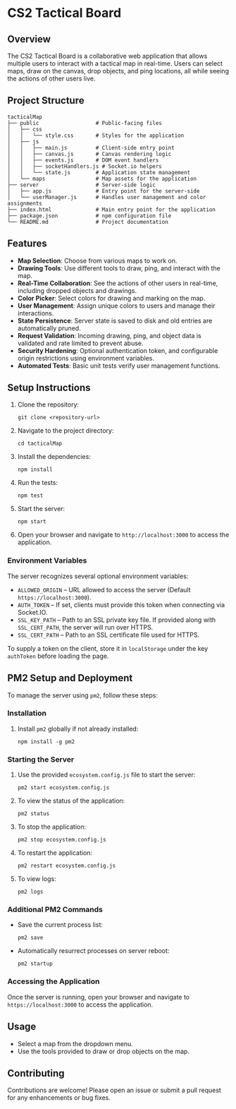 # CS2 Tactical Board

## Overview
The CS2 Tactical Board is a collaborative web application that allows multiple users to interact with a tactical map in real-time. Users can select maps, draw on the canvas, drop objects, and ping locations, all while seeing the actions of other users live.

## Project Structure
```
tacticalMap
├── public                  # Public-facing files
│   ├── css
│   │   └── style.css       # Styles for the application
│   ├── js
│   │   ├── main.js         # Client-side entry point
│   │   ├── canvas.js       # Canvas rendering logic
│   │   ├── events.js       # DOM event handlers
│   │   ├── socketHandlers.js # Socket.io helpers
│   │   └── state.js        # Application state management
│   └── maps                # Map assets for the application
├── server                  # Server-side logic
│   ├── app.js              # Entry point for the server-side
│   └── userManager.js      # Handles user management and color assignments
├── index.html              # Main entry point for the application
├── package.json            # npm configuration file
└── README.md               # Project documentation
```

## Features
- **Map Selection**: Choose from various maps to work on.
- **Drawing Tools**: Use different tools to draw, ping, and interact with the map.
- **Real-Time Collaboration**: See the actions of other users in real-time, including dropped objects and drawings.
- **Color Picker**: Select colors for drawing and marking on the map.
- **User Management**: Assign unique colors to users and manage their interactions.
- **State Persistence**: Server state is saved to disk and old entries are automatically pruned.
- **Request Validation**: Incoming drawing, ping, and object data is validated and rate limited to prevent abuse.
- **Security Hardening**: Optional authentication token, and configurable origin restrictions using environment variables.
- **Automated Tests**: Basic unit tests verify user management functions.

## Setup Instructions
1. Clone the repository:
   ```
   git clone <repository-url>
   ```
2. Navigate to the project directory:
   ```
   cd tacticalMap
   ```
3. Install the dependencies:
   ```
   npm install
   ```
4. Run the tests:
   ```
   npm test
   ```
5. Start the server:
   ```
   npm start
   ```
6. Open your browser and navigate to `http://localhost:3000` to access the application.

### Environment Variables
The server recognizes several optional environment variables:

- `ALLOWED_ORIGIN` – URL allowed to access the server (Default `https://localhost:3000`).
- `AUTH_TOKEN` – If set, clients must provide this token when connecting via Socket.IO.
- `SSL_KEY_PATH` – Path to an SSL private key file. If provided along with `SSL_CERT_PATH`, the server will run over HTTPS.
- `SSL_CERT_PATH` – Path to an SSL certificate file used for HTTPS.

To supply a token on the client, store it in `localStorage` under the key `authToken` before loading the page.

## PM2 Setup and Deployment

To manage the server using `pm2`, follow these steps:

### Installation
1. Install `pm2` globally if not already installed:
   ```
   npm install -g pm2
   ```

### Starting the Server
1. Use the provided `ecosystem.config.js` file to start the server:
   ```
   pm2 start ecosystem.config.js
   ```

2. To view the status of the application:
   ```
   pm2 status
   ```

3. To stop the application:
   ```
   pm2 stop ecosystem.config.js
   ```

4. To restart the application:
   ```
   pm2 restart ecosystem.config.js
   ```

5. To view logs:
   ```
   pm2 logs
   ```

### Additional PM2 Commands
- Save the current process list:
  ```
  pm2 save
  ```

- Automatically resurrect processes on server reboot:
  ```
  pm2 startup
  ```

### Accessing the Application
Once the server is running, open your browser and navigate to `https://localhost:3000` to access the application.

## Usage
- Select a map from the dropdown menu.
- Use the tools provided to draw or drop objects on the map.

## Contributing
Contributions are welcome! Please open an issue or submit a pull request for any enhancements or bug fixes.
